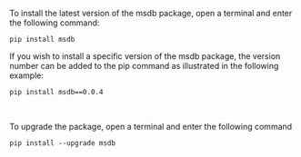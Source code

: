 
To install the latest version of the msdb package, open a terminal and enter the following command:

```
pip install msdb
```

If you wish to install a specific version of the msdb package, the version number can be added to the pip command as illustrated in the following example:

```
pip install msdb==0.0.4
```

&nbsp;

To upgrade the package, open a terminal and enter the following command

```
pip install --upgrade msdb
```
